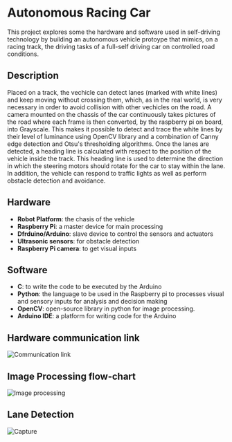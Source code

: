 # Autonomous Racing Car
This project explores some the hardware and software used in self-driving technology by building an autonomous vehicle protoype that mimics, on a racing track, the driving tasks of a full-self driving car on controlled road conditions.
## Description
Placed on a track, the vechicle can detect lanes (marked with white lines) and keep moving without crossing them, which, as in the real world, is very necessary in order  to avoid collision with other vechicles on the road. A camera mounted on the chassis of the car continuously takes pictures of the road where each frame is then converted, by the raspberry pi on board, into Grayscale. This makes it possible to detect and trace the white lines by their level of luminance using OpenCV library and a combination of Canny edge detection and Otsu's thresholding algorithms. Once the lanes are detected, a heading line is calculated with respect to the position of the vehicle inside the track. This heading line is used to determine the direction in which the steering motors should rotate for the car to stay within the lane. In addition, the vehicle can respond to traffic lights as well as perform obstacle detection and avoidance.
## Hardware
*	**Robot Platform**: the chasis of the vehicle
*	**Raspberry Pi**: a master device for main processing
*	**Dfrduino/Arduino**:  slave device to control the sensors and actuators
*	**Ultrasonic sensors**: for obstacle detection
*	**Raspberry Pi camera**: to get visual inputs
## Software
*	**C**: to write the code to be executed by the Arduino
*	**Python**: the language to be used in the Raspberry pi to processes visual and sensory inputs for analysis and decision making 
*	**OpenCV**: open-source library in python for image processing. 
*	**Arduino IDE**: a platform for writing code for the Arduino
## Hardware communication link
![Communication link](https://user-images.githubusercontent.com/68114136/115240619-fa03fe80-a130-11eb-917f-e8ecc5c4c5fd.PNG)
## Image Processing flow-chart
![Image processing](https://user-images.githubusercontent.com/68114136/115241029-67179400-a131-11eb-8ae0-2d34f68bc2ad.PNG) 
## Lane Detection
![Capture](https://user-images.githubusercontent.com/68114136/115241252-a47c2180-a131-11eb-9f41-e3bb1612aa29.PNG)

